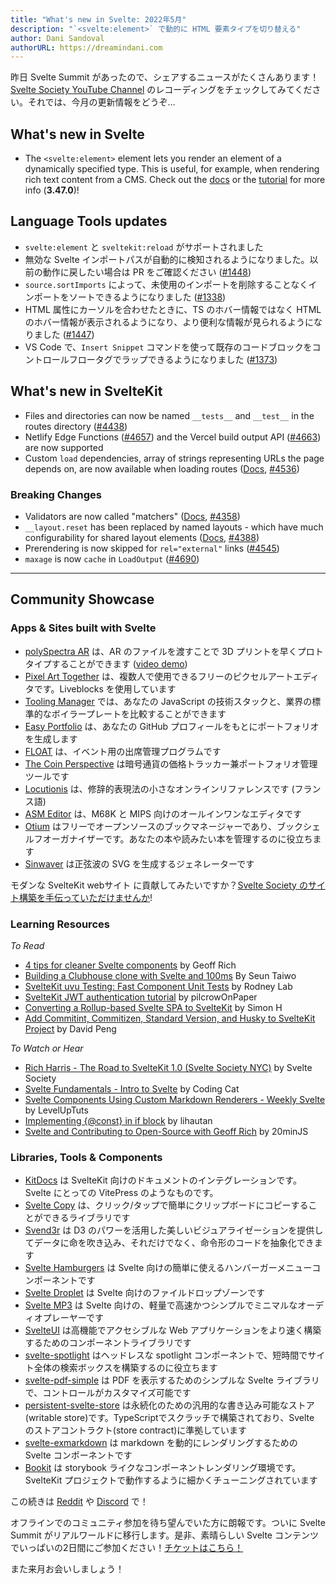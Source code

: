 ```yaml
---
title: "What's new in Svelte: 2022年5月"
description: "`<svelte:element>` で動的に HTML 要素タイプを切り替える"
author: Dani Sandoval
authorURL: https://dreamindani.com
---
```


昨日 Svelte Summit があったので、シェアするニュースがたくさんあります！[Svelte Society YouTube Channel](https://www.youtube.com/sveltesociety) のレコーディングをチェックしてみてください。それでは、今月の更新情報をどうぞ…

## What's new in Svelte

- The `<svelte:element>` element lets you render an element of a dynamically specified type. This is useful, for example, when rendering rich text content from a CMS. Check out the [docs](https://v4.svelte.dev/docs#template-syntax-svelte-element) or the [tutorial](/tutorial/svelte/svelte-element) for more info (**3.47.0**)!

## Language Tools updates

- `svelte:element` と `sveltekit:reload` がサポートされました
- 無効な Svelte インポートパスが自動的に検知されるようになりました。以前の動作に戻したい場合は PR をご確認ください ([#1448](https://github.com/sveltejs/language-tools/pull/1448))
- `source.sortImports` によって、未使用のインポートを削除することなくインポートをソートできるようになりました ([#1338](https://github.com/sveltejs/language-tools/issues/1338))
- HTML 属性にカーソルを合わせたときに、TS のホバー情報ではなく HTML のホバー情報が表示されるようになり、より便利な情報が見られるようになりました ([#1447](https://github.com/sveltejs/language-tools/pull/1447))
- VS Code で、`Insert Snippet` コマンドを使って既存のコードブロックをコントロールフロータグでラップできるようになりました ([#1373](https://github.com/sveltejs/language-tools/pull/1373))

## What's new in SvelteKit

- Files and directories can now be named `__tests__` and `__test__` in the routes directory ([#4438](https://github.com/sveltejs/kit/pull/4438))
- Netlify Edge Functions ([#4657](https://github.com/sveltejs/kit/pull/4657)) and the Vercel build output API ([#4663](https://github.com/sveltejs/kit/pull/4663)) are now supported
- Custom `load` dependencies, array of strings representing URLs the page depends on, are now available when loading routes ([Docs](/docs/kit/load#Rerunning-load-functions), [#4536](https://github.com/sveltejs/kit/pull/4536))

### Breaking Changes

- Validators are now called "matchers" ([Docs](/docs/kit/advanced-routing#Matching), [#4358](https://github.com/sveltejs/kit/pull/4358))
- `__layout.reset` has been replaced by named layouts - which have much configurability for shared layout elements ([Docs](/docs/kit/advanced-routing#Advanced-layouts-layout), [#4388](https://github.com/sveltejs/kit/pull/4388))
- Prerendering is now skipped for `rel="external"` links ([#4545](https://github.com/sveltejs/kit/pull/4545))
- `maxage` is now `cache` in `LoadOutput` ([#4690](https://github.com/sveltejs/kit/pull/4690))

---

## Community Showcase

### Apps & Sites built with Svelte

- [polySpectra AR](https://ar.polyspectra.com/) は、AR のファイルを渡すことで 3D プリントを早くプロトタイプすることができます ([video demo](https://www.youtube.com/watch?v=VhYCeVGcG3E))
- [Pixel Art Together](https://github.com/liveblocks/pixel-art-together) は、複数人で使用できるフリーのピクセルアートエディタです。Liveblocks を使用しています
- [Tooling Manager](https://tooling-manager.netlify.app/) では、あなたの JavaScript の技術スタックと、業界の標準的なボイラープレートを比較することができます
- [Easy Portfolio](https://easy-portfolio.com/) は、あなたの GitHub プロフィールをもとにポートフォリオを生成します
- [FLOAT](https://github.com/muttoni/float) は、イベント用の出席管理プログラムです
- [The Coin Perspective](https://thecoinperspective.com/) は暗号通貨の価格トラッカー兼ポートフォリオ管理ツールです
- [Locutionis](https://github.com/pbouillon/locutionis) は、修辞的表現法の小さなオンラインリファレンスです (フランス語)
- [ASM Editor](https://asm-editor.specy.app/) は、M68K と MIPS 向けのオールインワンなエディタです
- [Otium](https://github.com/alombi/otium) はフリーでオープンソースのブックマネージャーであり、ブックシェルフオーガナイザーです。あなたの本や読みたい本を管理するのに役立ちます
- [Sinwaver](https://github.com/Hugo-Dz/Sinwaver) は正弦波の SVG を生成するジェネレーターです

モダンな SvelteKit webサイト に貢献してみたいですか？[Svelte Society のサイト構築を手伝っていただけませんか](https://github.com/svelte-society/sveltesociety.dev/issues)!

### Learning Resources

_To Read_

- [4 tips for cleaner Svelte components](https://geoffrich.net/posts/clean-component-tips/) by Geoff Rich
- [Building a Clubhouse clone with Svelte and 100ms](https://www.100ms.live/blog/clubhouse-clone-with-svelte) By Seun Taiwo
- [SvelteKit uvu Testing: Fast Component Unit Tests](https://rodneylab.com/sveltekit-uvu-testing/) by Rodney Lab
- [SvelteKit JWT authentication tutorial](https://dev.to/pilcrowonpaper/sveltekit-jwt-authentication-tutorial-2m34) by pilcrowOnPaper
- [Converting a Rollup-based Svelte SPA to SvelteKit](https://github.com/sveltejs/kit/discussions/4595) by Simon H
- [Add Commitint, Commitizen, Standard Version, and Husky to SvelteKit Project](https://davipon.hashnode.dev/add-commitint-commitizen-standard-version-and-husky-to-sveltekit-project) by David Peng

_To Watch or Hear_

- [Rich Harris - The Road to SvelteKit 1.0 (Svelte Society NYC)](https://www.youtube.com/watch?v=s6a1pbTVcUs) by Svelte Society
- [Svelte Fundamentals - Intro to Svelte](https://codingcat.dev/course/intro-to-svelte) by Coding Cat
- [Svelte Components Using Custom Markdown Renderers - Weekly Svelte](https://www.youtube.com/watch?v=ZiEROAqobwM) by LevelUpTuts
- [Implementing {@const} in if block](https://www.youtube.com/watch?v=f5iReGqjmG0) by lihautan
- [Svelte and Contributing to Open-Source with Geoff Rich](https://podcast.20minjs.com/1952066/10417700-episode-6-svelte-and-contributing-to-open-source-with-geoff-rich) by 20minJS

### Libraries, Tools & Components

- [KitDocs](https://github.com/svelteness/kit-docs) は SvelteKit 向けのドキュメントのインテグレーションです。Svelte にとっての VitePress のようなものです。
- [Svelte Copy](https://github.com/ghostdevv/svelte-copy) は、クリック/タップで簡単にクリップボードにコピーすることができるライブラリです
- [Svend3r](https://github.com/oslabs-beta/svend3r) は D3 のパワーを活用した美しいビジュアライゼーションを提供してデータに命を吹き込み、それだけでなく、命令形のコードを抽象化できます
- [Svelte Hamburgers](https://github.com/ghostdevv/svelte-hamburgers) は Svelte 向けの簡単に使えるハンバーガーメニューコンポーネントです
- [Svelte Droplet](https://github.com/probablykasper/svelte-droplet) は Svelte 向けのファイルドロップゾーンです
- [Svelte MP3](https://www.npmjs.com/package/svelte-mp3) は Svelte 向けの、軽量で高速かつシンプルでミニマルなオーディオプレーヤーです
- [SvelteUI](https://github.com/Brisklemonade/svelteui) は高機能でアクセシブルな Web アプリケーションをより速く構築するためのコンポーネントライブラリです
- [svelte-spotlight](https://github.com/beynar/svelte-spotlight) はヘッドレスな spotlight コンポーネントで、短時間でサイト全体の検索ボックスを構築するのに役立ちます
- [svelte-pdf-simple](https://github.com/gspasov/svelte-pdf-simple) は PDF を表示するためのシンプルな Svelte ライブラリで、コントロールがカスタマイズ可能です
- [persistent-svelte-store](https://github.com/omer-g/persistent-svelte-store) は永続化のための汎用的な書き込み可能なストア(writable store)です。TypeScriptでスクラッチで構築されており、Svelte のストアコントラクト(store contract)に準拠しています
- [svelte-exmarkdown](https://github.com/ssssota/svelte-exmarkdown) は markdown を動的にレンダリングするための Svelte コンポーネントです
- [Bookit](https://github.com/leveluptuts/bookit) は storybook ライクなコンポーネントレンダリング環境です。SvelteKit プロジェクトで動作するように細かくチューニングされています

この続きは [Reddit](https://www.reddit.com/r/sveltejs/) や [Discord](https://discord.com/invite/yy75DKs) で！

オフラインでのコミュニティ参加を待ち望んでいた方に朗報です。ついに Svelte Summit がリアルワールドに移行します。是非、素晴らしい Svelte コンテンツ でいっぱいの2日間にご参加ください！[チケットはこちら！](https://ti.to/svelte/svelte-summit-fall-edition)

また来月お会いしましょう！
